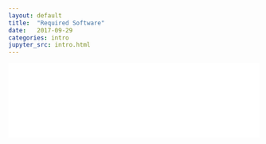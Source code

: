 ```yaml
---
layout: default
title:  "Required Software"
date:   2017-09-29
categories: intro
jupyter_src: intro.html
---
```


<!-- https://stackoverflow.com/a/9976309 -->
<script>
  function resizeIframe(obj) {
    obj.style.height = obj.contentWindow.document.body.scrollHeight + 'px';
  }
</script>

<!--https://stackoverflow.com/a/65052-->
<iframe src="{{ site.baseurl }}/assets/jupyter/{{ page.jupyter_src }}" width="100%" onload="resizeIframe(this)" frameBorder="0">
</iframe>